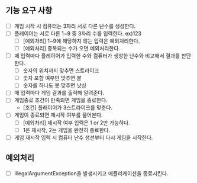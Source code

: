 ## 기능 요구 사항
- [ ] 게임 시작 시 컴퓨터는 3자리 서로 다른 난수를 생성한다.
- [ ] 플레이어는 서로 다른 1~9 중 3자리 수를 입력한다. ex)123
  - [ ] [예외처리] 1~9에 해당하지 않는 입력은 예외처리한다.
  - [ ] [예외처리] 중복되는 수가 오면 예외처리한다.
- [ ] 매 입력마다 플레이어가 입력한 수와 컴퓨터가 생성한 난수와 비교해서 결과를 판단한다.
  - [ ] 숫자의 위치까지 맞추면 스트라이크
  - [ ] 숫자 포함 여부만 맞추면 볼
  - [ ] 숫자를 하나도 못 맞추면 낫싱
- [ ] 매 입력마다 게임 결과를 출력해 알려준다.
- [ ] 게임종료 조건이 만족되면 게임을 종료한다.
  - [조건] 플레이어가 3스트라이크를 맞춘다.
- [ ] 게임이 종료되면 재시작 여부를 물어본다.
  - [ ] [예외처리] 재시작 여부 입력은 1 or 2만 가능하다.
  - [ ] 1은 재시작, 2는 게임을 완전히 종료한다.
- [ ] 게임 재시작 입력 시 컴퓨터 난수 생선부터 다시 게임을 시작한다.

## 예외처리
- [ ] IllegalArgumentException을 발생시키고 애플리케이션을 종료시킨다.
